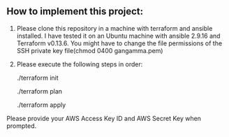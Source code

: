## How to implement this project:
1. Please clone this repository in a machine with terraform and ansible installed. I have tested it on an Ubuntu machine with ansible 2.9.16 and Terraform v0.13.6. You might have to change the file permissions of the SSH private key file(chmod 0400 gangamma.pem)

2. Please execute the following steps in order:

   ./terraform init
   
   ./terraform plan
   
   ./terraform apply
   
Please provide your AWS Access Key ID and AWS Secret Key when prompted. 
